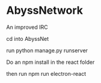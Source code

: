 # AbyssNetwork
An improved IRC

cd into AbyssNet

run python manage.py runserver

Do an npm install in the react folder

then run npm run electron-react
